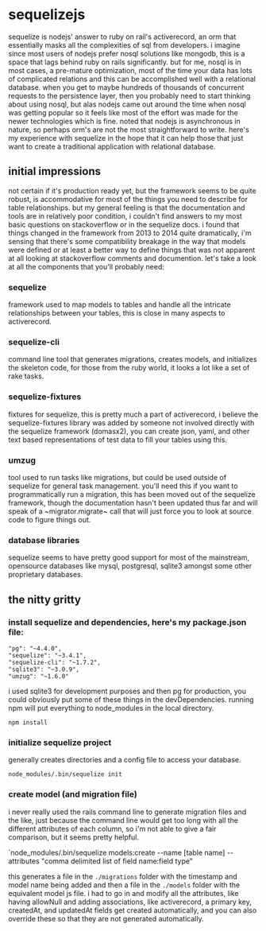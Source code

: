 # sequelizejs

sequelize is nodejs' answer to ruby on rail's activerecord, an orm that essentially masks all the
complexities of sql from developers.  i imagine since most users of nodejs prefer nosql
solutions like mongodb, this is a space that lags behind ruby on rails significantly.  but for me,
nosql is in most cases, a pre-mature optimization, most of the time your data has lots of complicated
relations and this can be accomplished well with a relational database.  when you get to maybe
hundreds of thousands of concurrent requests to the persistence layer, then you probably need
to start thinking about using nosql, but alas nodejs came out around the time when nosql was
getting popular so it feels like most of the effort was made for the newer technologies
which is fine.  noted that nodejs is asynchronous in nature, so perhaps orm's are not the most
straightforward to write.  here's my experience with sequelize in the hope that it can help
those that just want to create a traditional application with relational database.

## initial impressions

not certain if it's production ready yet, but the framework seems to be quite robust, is
accommodative for most of the things you need to describe for table relationships.  but
my general feeling is that the documentation and tools are in relatively poor condition,
i couldn't find answers to my most basic questions on stackoverflow or in the sequelize
docs.  i found that things changed in the framework from 2013 to 2014 quite dramatically,
i'm sensing that there's some compatibility breakage in the way that models were defined
or at least a better way to define things that was not apparent at all looking at stackoverflow
comments and documention.  let's take a look at all the components that you'll probably
need:

### sequelize
framework used to map models to tables and handle all the intricate relationships
between your tables, this is close in many aspects to activerecord.

### sequelize-cli
command line tool that generates migrations, creates models, and initializes the
skeleton code, for those from the ruby world, it looks a lot like a set of rake tasks.

### sequelize-fixtures
fixtures for sequelize, this is pretty much a part of activerecord, i believe the sequelize-fixtures
library was added by someone not involved directly with the sequelize framework (domasx2), you
can create json, yaml, and other text based representations of test data to fill your tables
using this.

### umzug
tool used to run tasks like migrations, but could be used outside of sequelize for general task
management.  you'll need this if you want to programmatically run a migration, this has been
moved out of the sequelize framework, though the documentation hasn't been updated thus far
and will speak of a ~migrator.migrate~ call that will just force you to look at source code
to figure things out.

### database libraries
sequelize seems to have pretty good support for most of the mainstream, opensource
databases like mysql, postgresql, sqlite3 amongst some other proprietary databases.

## the nitty gritty

###  install sequelize and dependencies, here's my package.json file:

```
"pg": "~4.4.0",
"sequelize": "~3.4.1",
"sequelize-cli": "~1.7.2",
"sqlite3": "~3.0.9",
"umzug": "~1.6.0"
```

i used sqlite3 for development purposes and then pg for production, you could obviously
put some of these things in the devDependencies.  running npm will put everything to
node_modules in the local directory.

`npm install`

### initialize sequelize project

generally creates directories and a config file to access your database.

`node_modules/.bin/sequelize init`

### create model (and migration file)

i never really used the rails command line to generate migration files and the like, just
because the command line would get too long with all the different attributes of each column,
so i'm not able to give a fair comparison, but it seems pretty helpful.

`node_modules/.bin/sequelize models:create --name [table name] --attributes "comma delimited list of field name:field type"

this generates a file in the `./migrations` folder with the timestamp and model name being added and then a file
in the `./models` folder with the equivalent model js file.  i had to go in and modify all the attributes, like
having allowNull and adding associations, like activerecord, a primary key, createdAt, and updatedAt fields get created
automatically, and you can also override these so that they are not generated automatically.


